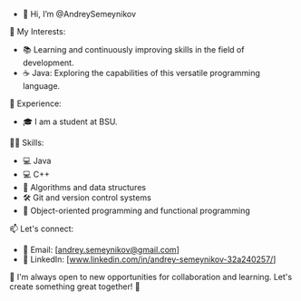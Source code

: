 - 👋 Hi, I’m @AndreySemeynikov
  
🚀 My Interests:
- 📚 Learning and continuously improving skills in the field of development.
- ☕ Java: Exploring the capabilities of this versatile programming language.

💼 Experience:
- 🎓 I am a student at BSU.

🤹‍♂️ Skills:
- 💻 Java
- 💻 C++
- 🧠 Algorithms and data structures
- 🛠 Git and version control systems
- 🚀 Object-oriented programming and functional programming

📫 Let's connect:
- 📧 Email: [andrey.semeynikov@gmail.com]
- 💼 LinkedIn: [www.linkedin.com/in/andrey-semeynikov-32a240257/]

🌱 I'm always open to new opportunities for collaboration and learning. Let's create something great together! 🚀

